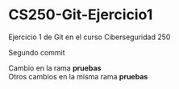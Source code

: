 # CS250-Git-Ejercicio1
Ejercicio 1 de Git en el curso Ciberseguridad 250


Segundo commit

Cambio en la rama **pruebas**  
Otros cambios en la misma rama **pruebas**  